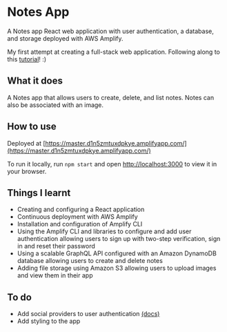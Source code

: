 # Notes App 

A Notes app React web application with user authentication, a database, and storage deployed with AWS Amplify.

My first attempt at creating a full-stack web application. Following along to this [tutorial](https://aws.amazon.com/getting-started/hands-on/build-react-app-amplify-graphql?trk=gs_card)! :)

## What it does

A Notes app that allows users to create, delete, and list notes. Notes can also be associated with an image.

## How to use

Deployed at [https://master.d1n5zmtuxdpkye.amplifyapp.com/](https://master.d1n5zmtuxdpkye.amplifyapp.com/)

To run it locally, run `npm start` and open [http://localhost:3000](http://localhost:3000) to view it in your browser.

## Things I learnt

- Creating and configuring a React application
- Continuous deployment with AWS Amplify
- Installation and configuration of Amplify CLI
- Using the Amplify CLI and libraries to configure and add user authentication allowing users to sign up with two-step verification, sign in and reset their password
- Using a scalable GraphQL API configured with an Amazon DynamoDB database allowing users to create and delete notes
- Adding file storage using Amazon S3 allowing users to upload images and view them in their app

## To do

- Add social providers to user authentication [(docs)](https://ui.docs.amplify.aws/components/authenticator#socialproviders)
- Add styling to the app
